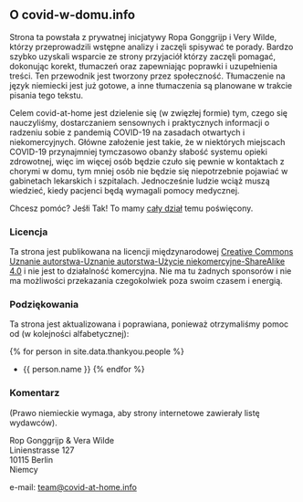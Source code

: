   
## O covid-w-domu.info

Strona ta powstała z prywatnej inicjatywy Ropa Gonggrijp i Very Wilde, którzy przeprowadzili wstępne analizy i zaczęli spisywać te porady. Bardzo szybko uzyskali wsparcie ze strony przyjaciół którzy zaczęli pomagać, dokonując korekt, tłumaczeń oraz zapewniając poprawki i uzupełnienia treści. Ten przewodnik jest tworzony przez społeczność. Tłumaczenie na język niemiecki jest już gotowe, a inne tłumaczenia są planowane w trakcie pisania tego tekstu.

Celem covid-at-home jest dzielenie się (w zwięzłej formie) tym, czego się nauczyliśmy, dostarczaniem sensownych i praktycznych informacji o radzeniu sobie z pandemią COVID-19 na zasadach otwartych i niekomercyjnych. Główne założenie jest takie, że w niektórych miejscach COVID-19 przynajmniej tymczasowo obanży słabość systemu opieki zdrowotnej, więc im więcej osób będzie czuło się pewnie w kontaktach z chorymi w domu, tym mniej osób nie będzie się niepotrzebnie pojawiać w gabinetach lekarskich i szpitalach. Jednocześnie ludzie wciąż muszą wiedzieć, kiedy pacjenci będą wymagali pomocy medycznej. 

Chcesz pomóc? Jeśłi Tak! To mamy [cały dział](/pomocy) temu poświęcony.

### Licencja

Ta strona jest publikowana na licencji międzynarodowej [Creative Commons Uznanie autorstwa-Uznanie autorstwa-Użycie niekomercyjne-ShareAlike 4.0](http://creativecommons.org/licenses/by-nc-sa/4.0/) i nie jest to działalność komercyjna. Nie ma tu żadnych sponsorów i nie ma możliwości przekazania czegokolwiek poza swoim czasem i energią.

### Podziękowania

Ta strona jest aktualizowana i poprawiana, ponieważ otrzymaliśmy pomoc od (w kolejności alfabetycznej):

{% for person in site.data.thankyou.people %}
* {{ person.name }}
{% endfor %}

### Komentarz

(Prawo niemieckie wymaga, aby strony internetowe zawierały listę wydawców).

Rop Gonggrijp & Vera Wilde<br>
Linienstrasse 127<br>
10115 Berlin<br>
Niemcy

e-mail: [team@covid-at-home.info](mailto:team@covid-at-home.info)
